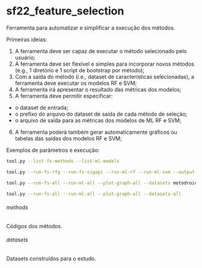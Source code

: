 # sf22_feature_selection

Ferramenta para automatizar e simplificar a execução dos métodos.

Primeiras ideias:
1. A ferramenta deve ser capaz de executar o método selecionado pelo usuário;
2. A ferramenta deve ser flexível e simples para incorporar novos métodos (e.g., 1 diretório e 1 script de bootstrap por método);
3. Com a saída do método (i.e., dataset de características selecionadas), a ferramenta deve executar os modelos RF e SVM;
4. A ferramenta irá apresentar o resultado das métricas dos modelos;
5. A ferramenta deve permitir especificar: 
- o dataset de entrada;
- o prefixo do arquivo do dataset de saída de cada método de seleção;
- o arquivo de saída para as métricas dos modelos de ML RF e SVM;

6. A ferramenta poderá também gerar automaticamente gráficos ou tabelas das saídas dos modelos RF e SVM;

Exemplos de parâmetros e execução:

```bash
tool.py --list-fs-methods --list-ml-models

tool.py --run-fs-rfg --run-fs-sigapi --run-ml-rf --run-ml-svm --output-fs-rfg rfg.csv --output-fs-sigapi sigapi.csv --output-ml-rf rf.csv --output-ml-svm svm.csv --plot-graph-all --dataset motodroid.csv 

tool.py --run-fs-all --run-ml-all --plot-graph-all --datasets motodroid.csv androcrawl.csv drebin215.csv

tool.py --run-fs-all --run-ml-all --plot-graph-all --datasets-all
```

###### methods
Códigos dos métodos.

###### datasets 
Datasets construídos para o estudo.

